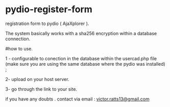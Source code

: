 # pydio-register-form


registration form to pydio ( AjaXplorer ).

The system basically works with a sha256 encryption within a database connection.

#how to use.

1 - configurable to conection in the database within the usercad.php file (make sure you are using the same database where the pydio was installed) ;

2- upload on your host server.

3- go through the link to your site.

if you have any doubts . contact via email : victor.ratts13@gmail.com
